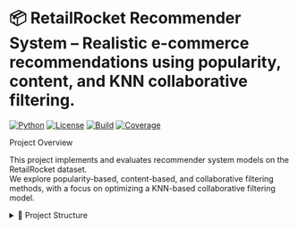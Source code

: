 # 📦 RetailRocket Recommender System – Realistic e-commerce recommendations using popularity, content, and KNN collaborative filtering.

[![Python](https://img.shields.io/badge/python-3.11-blue)](https://www.python.org/)
[![License](https://img.shields.io/badge/license-MIT-green)](LICENSE)
[![Build](https://img.shields.io/badge/build-passing-brightgreen)](#)
[![Coverage](https://img.shields.io/badge/coverage-95%25-yellow)](#)

Project Overview

This project implements and evaluates recommender system models on the RetailRocket dataset.  
We explore popularity-based, content-based, and collaborative filtering methods, with a focus on optimizing a KNN-based collaborative filtering model.

<details>
<summary>📁 Project Structure</summary>

```text
retailrocket-recsys/
├── 📄 README.md
├── 📄 requirements.txt
├── 📄 .gitignore
├── 📁 data/
│   ├── 📁 raw/
│   │   ├── category_tree.csv
│   │   ├── ecommerce-dataset.zip
│   │   ├── item_properties_part1.csv
│   │   ├── item_properties_part2.csv
│   │   └── retailrocket_events.csv.gz
│   └── 📁 processed/
│       ├── df_filtered.pkl
│       ├── df_preprocessed.parquet
│       ├── events.parquet
│       ├── item_properties_encoded.pkl
│       ├── item_properties_wide.parquet
│       ├── reconstructed_events.parquet
│       └── session_lengths.csv
├── 📁 artifacts/
│   ├── 📁 embeddings/
│   │   ├── item_similarity_sub.npy
│   │   └── item_similarity_sub_items.csv
│   ├── 📁 indices/
│   └── 📁 models/
│       ├── knn_model.pkl
│       ├── knn_model_tuned.pkl
│       ├── popularity_model.parquet
│       ├── recommender_functions.pkl
│       └── model_evaluation_results.csv
├── 📁 notebooks/
│   ├── 01_eda.ipynb
│   ├── 02_deep_eda.ipynb
│   ├── 03_data_preprocessing_&_feature_eng.ipynb
│   ├── 04_model_building.ipynb
│   ├── 05_model_evaluation.ipynb
│   └── Documentation.ipynb
├── 📁 src/
│   ├── __init__.py
│   ├── prepare_data.py
│   ├── train_models.py
│   ├── evaluate_models.py
│   └── recommend.py
└── 📄 setup.sh

</details>


Dataset

RetailRocket e-commerce user interaction logs including clicks, cart additions, and orders.

Data Processing

- Filtered and preprocessed data stored in `data/processed/`
- User-wise train/test split to prevent leakage
- User-item interaction matrix creation for collaborative filtering

Models

- **Popularity:** Simple baseline recommending most popular items
- **Content-Based:** Item similarity based on precomputed embeddings
- **Collaborative Filtering:** KNN on user-item sparse matrix, tuned for best performance

Hyperparameter Tuning

- Grid search over `n_neighbors`, `algorithm`, and `metric` parameters for KNN
- Best model selected based on Mean Average Precision (MAP)

Evaluation Results

| Model                      | Precision@10 | Recall@10 | MAP    | NDCG   |
|----------------------------|--------------|-----------|--------|--------|
| Popularity Baseline         | 0.0015       | 0.0082    | 0.0037 | 0.0053 |
| Content-Based Filtering     | 0.0002       | 0.0008    | 0.0003 | 0.0005 |
| KNN Collaborative Filtering| **0.0217**   | **0.1452**|**0.0720**|**0.0950**|

Usage Instructions

Local

1. Clone this repository  
2. Install dependencies:  
   ```bash
   pip install -r requirements.txt
3. Run notebooks from Step 1 through Step 5 sequentially to reproduce results

Future Work

* Real-time user profile updates

* Neural recommendation models

* Cold-start strategies

* Session-based recommendation approaches

Contact

Peter Obi
Email: peter@example.com
GitHub: github.com/peterobi
